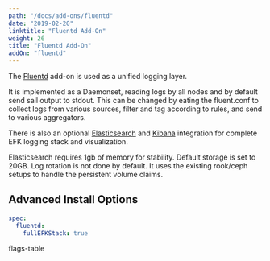 ```yaml
---
path: "/docs/add-ons/fluentd"
date: "2019-02-20"
linktitle: "Fluentd Add-On"
weight: 26
title: "Fluentd Add-On"
addOn: "fluentd"
---
```


The [Fluentd](https://www.fluentd.org/) add-on is used as a unified logging layer.

It is implemented as a Daemonset, reading logs by all nodes and by default send sall output to stdout.
This can be changed by eating the fluent.conf to collect logs from various sources, filter and tag according to rules, and send to various aggregators.

There is also an optional [Elasticsearch](https://www.elastic.co/elasticsearch/) and [Kibana](https://www.elastic.co/kibana) integration for complete EFK logging stack and visualization.

Elasticsearch requires 1gb of memory for stability. Default storage is set to 20GB. Log rotation is not done by default. It uses the existing rook/ceph setups to handle the persistent volume claims.

## Advanced Install Options

```yaml
spec:
  fluentd:
    fullEFKStack: true
```

flags-table

